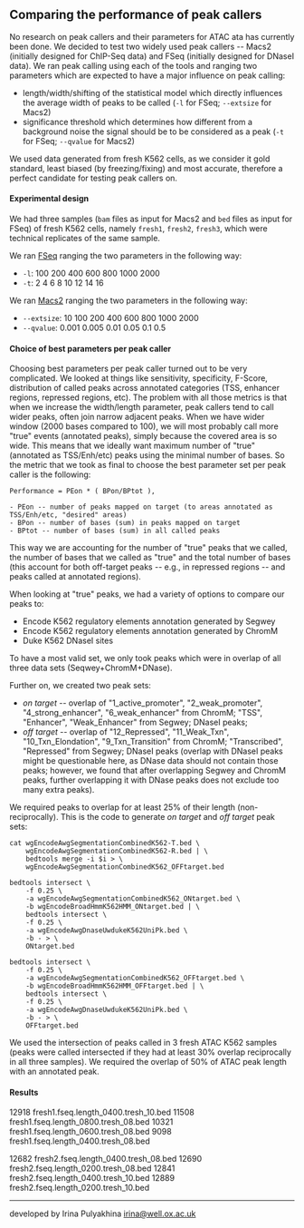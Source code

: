 Comparing the performance of peak callers
------------------------------------------

No research on peak callers and their parameters for ATAC ata has currently
been done. We decided to test two widely used peak callers -- Macs2 (initially
designed for ChIP-Seq data) and FSeq (initially designed for DNaseI data). We
ran peak calling using each of the tools and ranging two parameters which are
expected to have a major influence on peak calling:

- length/width/shifting of the statistical model which directly influences the
  average width of peaks to be called (`-l` for FSeq; `--extsize` for Macs2)
- significance threshold which determines how different from a background noise
  the signal should be to be considered as a peak (`-t` for FSeq; `--qvalue`
  for Macs2)

We used data generated from fresh K562 cells, as we consider it gold standard,
least biased (by freezing/fixing) and most accurate, therefore a perfect
candidate for testing peak callers on.

#### Experimental design

We had three samples (`bam` files as input for Macs2 and `bed` files as input
for FSeq) of fresh K562 cells, namely `fresh1`, `fresh2`, `fresh3`, which were
technical replicates of the same sample.

We ran
[FSeq](https://raw.githubusercontent.com/jknightlab/ATACseq_pipeline/master/Core_manuscript/Fseq_Macs2_Hotspot/run_fseq.sh)
ranging the two parameters in the following way:


- `-l`: 100 200 400 600 800 1000 2000
- `-t`: 2 4 6 8 10 12 14 16 

We ran
[Macs2](https://raw.githubusercontent.com/jknightlab/ATACseq_pipeline/master/Core_manuscript/Fseq_Macs2_Hotspot/run_macs.sh)
ranging the two parameters in the following way:

- `--extsize`: 10 100 200 400 600 800 1000 2000 
- `--qvalue`: 0.001 0.005 0.01 0.05 0.1 0.5 


#### Choice of best parameters per peak caller

Choosing best parameters per peak caller turned out to be very complicated. We
looked at things like sensitivity, specificity, F-Score, distribution of called
peaks across annotated categories (TSS, enhancer regions, repressed regions,
etc). The problem with all those metrics is that when we increase the
width/length parameter, peak callers tend to call wider peaks, often join
narrow adjacent peaks. When we have wider window (2000 bases compared to 100),
we will most probably call more "true" events (annotated peaks), simply because
the covered area is so wide. This means that we ideally want maximum number of
"true" (annotated as TSS/Enh/etc) peaks using the minimal number of bases. So
the metric that we took as final to choose the best parameter set per peak
caller is the following:

```
Performance = PEon * ( BPon/BPtot ),

- PEon -- number of peaks mapped on target (to areas annotated as TSS/Enh/etc, "desired" areas)
- BPon -- number of bases (sum) in peaks mapped on target
- BPtot -- number of bases (sum) in all called peaks
```

This way we are accounting for the number of "true" peaks that we called, the
number of bases that we called as "true" and the total number of bases (this
account for both off-target peaks -- e.g., in repressed regions -- and peaks
called at annotated regions).

When looking at "true" peaks, we had a variety of options to compare our peaks
to:

- Encode K562 regulatory elements annotation generated by Segwey
- Encode K562 regulatory elements annotation generated by ChromM
- Duke K562 DNaseI sites

To have a most valid set, we only took peaks which were in overlap of all three
data sets (Seqwey+ChromM+DNase).

Further on, we created two peak sets:

- *on target* -- overlap of "1_active_promoter", "2_weak_promoter",
  "4_strong_enhancer", "6_weak_enhancer" from ChromM; "TSS", "Enhancer",
  "Weak_Enhancer" from Segwey; DNaseI peaks;
- *off target* -- overlap of "12_Repressed", "11_Weak_Txn",
  "10_Txn_Elondation", "9_Txn_Transition" from ChromM; "Transcribed",
  "Repressed" from Segwey; DNaseI peaks (overlap with DNaseI peaks might be
  questionable here, as DNase data should not contain those peaks; however, we
  found that after overlapping Segwey and ChromM peaks, further overlapping it
  with DNase peaks does not exclude too many extra peaks).

We required peaks to overlap for at least 25% of their length
(non-reciprocally). This is the code to generate *on target* and *off target*
peak sets:

```
cat wgEncodeAwgSegmentationCombinedK562-T.bed \
    wgEncodeAwgSegmentationCombinedK562-R.bed | \
    bedtools merge -i $i > \
    wgEncodeAwgSegmentationCombinedK562_OFFtarget.bed

bedtools intersect \
    -f 0.25 \
    -a wgEncodeAwgSegmentationCombinedK562_ONtarget.bed \
    -b wgEncodeBroadHmmK562HMM_ONtarget.bed | \
    bedtools intersect \
    -f 0.25 \
    -a wgEncodeAwgDnaseUwdukeK562UniPk.bed \
    -b - > \
    ONtarget.bed 

bedtools intersect \
    -f 0.25 \
    -a wgEncodeAwgSegmentationCombinedK562_OFFtarget.bed \
    -b wgEncodeBroadHmmK562HMM_OFFtarget.bed | \
    bedtools intersect \
    -f 0.25 \
    -a wgEncodeAwgDnaseUwdukeK562UniPk.bed \
    -b - > \
    OFFtarget.bed
```

We used the intersection of peaks called in 3 fresh ATAC K562 samples (peaks
were called intersected if they had at least 30% overlap reciprocally in all
three samples). We required the overlap of 50% of ATAC peak length with an
annotated peak.


#### Results







12918	fresh1.fseq.length_0400.tresh_10.bed
11508	fresh1.fseq.length_0800.tresh_08.bed
10321	fresh1.fseq.length_0600.tresh_08.bed
9098	fresh1.fseq.length_0400.tresh_08.bed


12682	fresh2.fseq.length_0400.tresh_08.bed
12690	fresh2.fseq.length_0200.tresh_08.bed
12841	fresh2.fseq.length_0400.tresh_10.bed
12889	fresh2.fseq.length_0200.tresh_10.bed














-------------------------------------------------
developed by Irina Pulyakhina irina@well.ox.ac.uk
